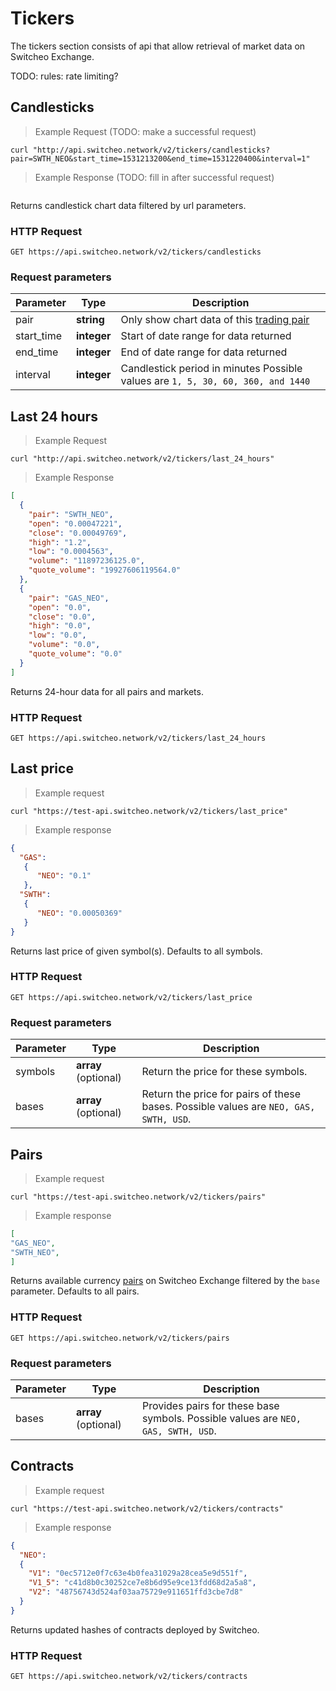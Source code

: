 # Tickers

The tickers section consists of api that allow retrieval of market data on Switcheo Exchange.

TODO: rules: rate limiting?


## Candlesticks

> Example Request (TODO: make a successful request)

```shell
curl "http://api.switcheo.network/v2/tickers/candlesticks?pair=SWTH_NEO&start_time=1531213200&end_time=1531220400&interval=1"
```

> Example Response (TODO: fill in after successful request)

```json

```

Returns candlestick chart data filtered by url parameters.

### HTTP Request

`GET https://api.switcheo.network/v2/tickers/candlesticks`

### Request parameters

 Parameter      | Type        | Description
--------------- | ----------- | -----------
 pair           | **string**  | Only show chart data of this [trading pair](#currency_pairs)
 start_time     | **integer** | Start of date range for data returned
 end_time       | **integer** | End of date range for data returned
 interval       | **integer** | Candlestick period in minutes Possible values are `1, 5, 30, 60, 360, and 1440`


## Last 24 hours

> Example Request

```shell
curl "http://api.switcheo.network/v2/tickers/last_24_hours"
```

> Example Response

```json
[
  {
    "pair": "SWTH_NEO",
    "open": "0.00047221",
    "close": "0.00049769",
    "high": "1.2",
    "low": "0.0004563",
    "volume": "11897236125.0",
    "quote_volume": "19927606119564.0"
  },
  {
    "pair": "GAS_NEO",
    "open": "0.0",
    "close": "0.0",
    "high": "0.0",
    "low": "0.0",
    "volume": "0.0",
    "quote_volume": "0.0"
  }
]

```  

Returns 24-hour data for all pairs and markets.

### HTTP Request

`GET https://api.switcheo.network/v2/tickers/last_24_hours`


## Last price

> Example request

```shell
curl "https://test-api.switcheo.network/v2/tickers/last_price"

```

> Example response

```json
{
  "GAS":
   {
      "NEO": "0.1"
   },
  "SWTH": 
   {
      "NEO": "0.00050369"
   }
}

```

Returns last price of given symbol(s). Defaults to all symbols.

### HTTP Request

`GET https://api.switcheo.network/v2/tickers/last_price`

### Request parameters

 Parameter      | Type                  | Description
--------------- | --------------------- | -----------
 symbols        | **array** (optional)  | Return the price for these symbols.
 bases          | **array** (optional)  | Return the price for pairs of these bases. Possible values are `NEO, GAS, SWTH, USD`.
 

## Pairs

> Example request

```shell
curl "https://test-api.switcheo.network/v2/tickers/pairs"

```

> Example response

```json
[
"GAS_NEO",
"SWTH_NEO",
]

```

Returns available currency [pairs](#currency_pairs) on Switcheo Exchange filtered by the `base` parameter. Defaults to all pairs.

### HTTP Request

`GET https://api.switcheo.network/v2/tickers/pairs`

### Request parameters

 Parameter      | Type                  | Description
--------------- | --------------------- | -----------
 bases          | **array** (optional)  | Provides pairs for these base symbols. Possible values are `NEO, GAS, SWTH, USD`.
 
## Contracts

> Example request

```shell
curl "https://test-api.switcheo.network/v2/tickers/contracts"

```

> Example response

```json
{
  "NEO": 
  {
    "V1": "0ec5712e0f7c63e4b0fea31029a28cea5e9d551f",
    "V1_5": "c41d8b0c30252ce7e8b6d95e9ce13fdd68d2a5a8",
    "V2": "48756743d524af03aa75729e911651ffd3cbe7d8"
  }
}

```

Returns updated hashes of contracts deployed by Switcheo.

### HTTP Request

`GET https://api.switcheo.network/v2/tickers/contracts`
